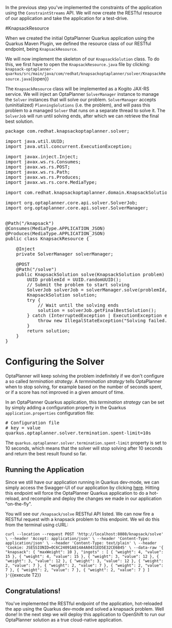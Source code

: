 In the previous step you've implemented the constraints of the application using the `ConstraintStreams` API. We will now create the RESTful resource of our application and take the application for a test-drive.

#KnapsackResource

When we created the initial OptaPlanner Quarkus application using the Quarkus Maven Plugin, we defined the resource class of our RESTful endpoint, being `KnapsackResource`.

We will now implement the skeleton of our `KnapsackSolution` class. To do this, we first have to open the `KnapsackResource.java` file by clicking: `knapsack-optaplanner-quarkus/src/main/java/com/redhat/knapsackoptaplanner/solver/KnapsackResource.java`{{open}}

The `KnapsackResource` class will be implemented as a Kogito JAX-RS service. We will inject an OptaPlanner `SolverManager` instance to manage the `Solver` instances that will solve our problem. `SolverManager` accepts (uninitialized) `PlanningSolutions` (i.e. the problem), and will pass this problem to a managed `Solver` that runs on a separate thread to solve it. The `SolverJob` will run until solving ends, after which we can retrieve the final best solution.

<pre class="file" data-filename="./knapsack-optaplanner-quarkus/src/main/java/com/redhat/knapsackoptaplanner/solver/KnapsackResource.java" data-target="replace">
package com.redhat.knapsackoptaplanner.solver;

import java.util.UUID;
import java.util.concurrent.ExecutionException;

import javax.inject.Inject;
import javax.ws.rs.Consumes;
import javax.ws.rs.POST;
import javax.ws.rs.Path;
import javax.ws.rs.Produces;
import javax.ws.rs.core.MediaType;

import com.redhat.knapsackoptaplanner.domain.KnapsackSolution;

import org.optaplanner.core.api.solver.SolverJob;
import org.optaplanner.core.api.solver.SolverManager;


@Path("/knapsack")
@Consumes(MediaType.APPLICATION_JSON)
@Produces(MediaType.APPLICATION_JSON)
public class KnapsackResource {

    @Inject
    private SolverManager<KnapsackSolution, UUID> solverManager;

    @POST
    @Path("/solve")
    public KnapsackSolution solve(KnapsackSolution problem) {
        UUID problemId = UUID.randomUUID();
        // Submit the problem to start solving
        SolverJob<KnapsackSolution, UUID> solverJob = solverManager.solve(problemId, problem);
        KnapsackSolution solution;
        try {
            // Wait until the solving ends
            solution = solverJob.getFinalBestSolution();
        } catch (InterruptedException | ExecutionException e) {
            throw new IllegalStateException("Solving failed.", e);
        }
        return solution;
    }
}
</pre>

# Configuring the Solver

OptaPlanner will keep solving the problem indefinitely if we don't configure a so called _termination strategy_. A _termnination strategy_ tells OptaPlanner when to stop solving, for example based on the number of seconds spent, or if a score has not improved in a given amount of time.

In an OptaPlanner Quarkus application, this _termination strategy_ can be set by simply adding a configuration property in the Quarkus `application.properties` configuration file:

<pre class="file" data-filename="./knapsack-optaplanner-quarkus/src/main/resources/application.properties" data-target="replace">
# Configuration file
# key = value
quarkus.optaplanner.solver.termination.spent-limit=10s
</pre>

The `quarkus.optaplanner.solver.termination.spent-limit` property is set to 10 seconds, which means that the solver will stop solving after 10 seconds and return the best result found so far.

## Running the Application
Since we still have our application running in Quarkus dev-mode, we can simply access the Swagger-UI of our application by clicking [here](https://[[CLIENT_SUBDOMAIN]]-8080-[[KATACODA_HOST]].environments.katacoda.com/swagger-ui). Hitting this endpoint will force the OptaPlanner Quarkus application to do a hot-reload, and recompile and deploy the changes we made in our application "on-the-fly".

You will see our `/knapsack/solve` RESTful API listed. We can now fire a RESTful request with a knapsack problem to this endpoint. We wil do this from the terminal using cURL:

`curl --location --request POST 'http://localhost:8080/knapsack/solve' \
--header 'Accept: application/json' \
--header 'Content-Type: application/json' \
--header 'Content-Type: text/plain' \
--header 'Cookie: JSESSIONID=0C6C24091A814A4A0431ED5E32CE6B45' \
--data-raw '{
	"knapsack": {
		"maxWeight": 10
	},
	"ingots" : [
		{
			"weight": 4,
			"value": 15
		},
		{
			"weight": 4,
			"value": 15
		},
		{
			"weight": 3,
			"value": 12
		},
		{
			"weight": 3,
			"value": 12
		},
		{
			"weight": 3,
			"value": 12
		},
		{
			"weight": 2,
			"value": 7
		},
		{
			"weight": 2,
			"value": 7
		},
		{
			"weight": 2,
			"value": 7
		},
		{
			"weight": 2,
			"value": 7
		},
		{
			"weight": 2,
			"value": 7
		}
	]
}'`{{execute T2}}


## Congratulations!
You've implemented the RESTful endpoint of the application, hot-reloaded the app using the Quarkus dev-mode and solved a knapsack problem. Well done! In the next step we will deploy this application to OpenShift to run our OptaPlanner solution as a true cloud-native application.
